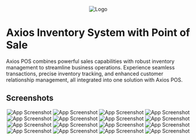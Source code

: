 <div align="center">
    <img src="https://i.imgur.com/DrnCkd6.png" alt="Logo">
</div>

# Axios Inventory System with Point of Sale

Axios POS combines powerful sales capabilities with robust inventory management to streamline business operations. Experience seamless transactions, precise inventory tracking, and enhanced customer relationship management, all integrated into one solution with Axios POS.


## Screenshots

<div align="center">
    <img src="https://i.imgur.com/PDnjb6i.png" alt="App Screenshot">
    <img src="https://i.imgur.com/8IT3sF8.png" alt="App Screenshot">
    <img src="https://i.imgur.com/AgOlk5a.png" alt="App Screenshot">
    <img src="https://i.imgur.com/iLiLq1y.png" alt="App Screenshot">
    <img src="https://i.imgur.com/VKqEYpO.png" alt="App Screenshot">
    <img src="https://i.imgur.com/IfxxajP.png" alt="App Screenshot">
    <img src="https://i.imgur.com/v0ENDyN.png" alt="App Screenshot">
    <img src="https://i.imgur.com/iQn1rT3.png" alt="App Screenshot">
    <img src="https://i.imgur.com/PUwpAI0.png" alt="App Screenshot">
    <img src="https://i.imgur.com/5ZOhrUx.png" alt="App Screenshot">
    <img src="https://i.imgur.com/7DuTSIU.png" alt="App Screenshot">
    <img src="https://i.imgur.com/41FXGER.png" alt="App Screenshot">
    <img src="https://i.imgur.com/1wjGg1G.png" alt="App Screenshot">
    <img src="https://i.imgur.com/TwKS9Gj.png" alt="App Screenshot">
    <img src="https://i.imgur.com/7pBqmUa.png" alt="App Screenshot">
    <img src="https://i.imgur.com/tNDNhDm.png" alt="App Screenshot">
</div>
